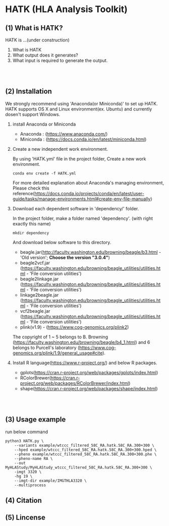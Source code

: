 # HATK (HLA Analysis Toolkit)


## (1) What is HATK?

HATK is ...(under construction)

1. What is HATK
2. What output does it generates?
3. What input is required to generate the output.
<br>
<br>


## (2) Installation

We strongly recommend using 'Anaconda(or Miniconda)' to set up HATK. HATK supports OS X and Linux environment(ex. Ubuntu) and currently dosen't support Windows.



1. install Anaconda or Miniconda
    - Anaconda : (https://www.anaconda.com/)
    - Miniconda : (https://docs.conda.io/en/latest/miniconda.html)

2. Create a new independent work environment.

    By using 'HATK.yml' file in the project folder, Create a new work environment. 

    ```
    conda env create -f HATK.yml
    ```

    For more detailed explanation about Anaconda's managing environment, Please check this reference(https://docs.conda.io/projects/conda/en/latest/user-guide/tasks/manage-environments.html#create-env-file-manually)

3. Download each dependent software in 'dependency/' folder.

    In the project folder, make a folder named 'dependency'. (with right exactly this name)
    ```
    mkdir dependency
    ```

    And download below software to this directory.

    - beagle.jar(http://faculty.washington.edu/browning/beagle/b3.html - 'Old version'; **Choose the version "3.0.4"**)
    <!-- - beagle4.jar (https://faculty.washington.edu/browning/beagle/b4_1.html#download) -->
    - beagle2vcf.jar (https://faculty.washington.edu/browning/beagle_utilities/utilities.html  - 'File conversion utilities')
    - beagle2linkage.jar (https://faculty.washington.edu/browning/beagle_utilities/utilities.html  - 'File conversion utilities')
    - linkage2beagle.jar (https://faculty.washington.edu/browning/beagle_utilities/utilities.html  - 'File conversion utilities')
    - vcf2beagle.jar (https://faculty.washington.edu/browning/beagle_utilities/utilities.html  - 'File conversion utilities')
    - plink(v1.9) - (https://www.cog-genomics.org/plink2)

    The copyright of 1 ~ 5 belongs to B. Browning (https://faculty.washington.edu/browning/beagle/b4_1.html) and 6 belongs to Purcell's laboratory (https://www.cog-genomics.org/plink/1.9/general_usage#cite).

4. Install R language(https://www.r-project.org/) and below R packages.

    - gplots(https://cran.r-project.org/web/packages/gplots/index.html)
    - RColorBrewer(https://cran.r-project.org/web/packages/RColorBrewer/index.html)
    - shape(https://cran.r-project.org/web/packages/shape/index.html)


<br>
<br>


## (3) Usage example

run below command

```
python3 HATK.py \
    --variants example/wtccc_filtered_58C_RA.hatk.58C_RA.300+300 \
    --hped example/wtccc_filtered_58C_RA.hatk.58C_RA.300+300.hped \
    --pheno example/wtccc_filtered_58C_RA.hatk.58C_RA.300+300.phe \
    --pheno-name RA \
    --out MyHLAStudy/MyHLAStudy_wtccc_filtered_58C_RA.hatk.58C_RA.300+300 \
    -imgt 3320 \
    -hg 19 \
    --imgt-dir example/IMGTHLA3320 \
    --multiprocess
```

## (4) Citation

## (5) Lincense






<!-- comment 
## \<History\>

2nd Repository for HATK project.

(2018. 8. 2.)
Remote repository has been moved from Bitbucket to Github.


(2018. 12. 19.)
The branch 'b_20181219' has been created to
	(1) introduce logging system,
	(2) optimize and enhance the general performance,

and etc. 


(2019. 1. 10.)
The core engine modules("HLAtoSequences.py", "encodeVariants.py", "encodeHLA.py") are reworked urgently to solve the memroy usage problem(It was found to use maximum 64G RAM apporximately maybe due to Pandas).

The rework was primarily done in the work with Yang Luo in the repository of "MakeReference_v2" and the finalized rework outputs are applied to this project.
-->